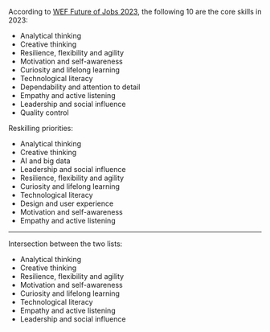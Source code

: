 According to [WEF Future of Jobs 2023](https://www.weforum.org/reports/the-future-of-jobs-report-2023), the following 10 are the core skills in 2023:

* Analytical thinking
* Creative thinking
* Resilience, flexibility and agility
* Motivation and self-awareness
* Curiosity and lifelong learning
* Technological literacy
* Dependability and attention to detail
* Empathy and active listening
* Leadership and social influence
* Quality control

Reskilling priorities:

* Analytical thinking
* Creative thinking
* AI and big data
* Leadership and social influence
* Resilience, flexibility and agility
* Curiosity and lifelong learning
* Technological literacy
* Design and user experience
* Motivation and self-awareness
* Empathy and active listening

---

Intersection between the two lists:
* Analytical thinking
* Creative thinking
* Resilience, flexibility and agility
* Motivation and self-awareness
* Curiosity and lifelong learning
* Technological literacy
* Empathy and active listening
* Leadership and social influence

